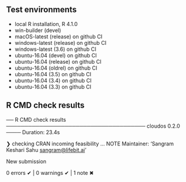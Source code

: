 ## Test environments
* local R installation, R 4.1.0
* win-builder (devel)
* macOS-latest (release) on github CI
* windows-latest (release) on github CI
* windows-latest (3.6) on github CI
* ubuntu-16.04 (devel) on github CI
* ubuntu-16.04 (release) on github CI
* ubuntu-16.04 (oldrel) on github CI
* ubuntu-16.04 (3.5) on github CI
* ubuntu-16.04 (3.4) on github CI
* ubuntu-16.04 (3.3) on github CI

## R CMD check results

── R CMD check results ────────────────────────────────────── cloudos 0.2.0 ────
Duration: 23.4s

❯ checking CRAN incoming feasibility ... NOTE
  Maintainer: ‘Sangram Keshari Sahu <sangram@lifebit.ai>’

  New submission

0 errors ✔ | 0 warnings ✔ | 1 note ✖